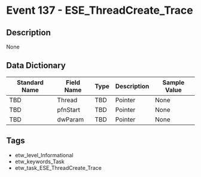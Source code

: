 # Event 137 - ESE_ThreadCreate_Trace

## Description
None

## Data Dictionary
|Standard Name|Field Name|Type|Description|Sample Value|
|---|---|---|---|---|
|TBD|Thread|TBD|Pointer|None|None|
|TBD|pfnStart|TBD|Pointer|None|None|
|TBD|dwParam|TBD|Pointer|None|None|

## Tags
* etw_level_Informational
* etw_keywords_Task
* etw_task_ESE_ThreadCreate_Trace